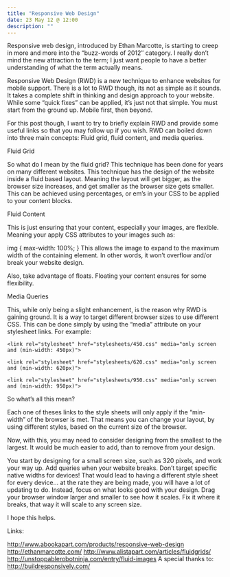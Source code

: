 ```yaml
---
title: "Responsive Web Design"
date: 23 May 12 @ 12:00
description: ""
---
```


Responsive web design, introduced by Ethan Marcotte, is starting to creep in more and more into the “buzz-words of 2012″ category. I really don’t mind the new attraction to the term;  I just want people to have a better understanding of what the term actually means.


Responsive Web Design (RWD) is a new technique to enhance websites for mobile support. There is a lot to RWD though, its not as simple as it sounds. It takes a complete shift in thinking and design approach to your website. While some “quick fixes” can be applied, it’s just not that simple. You must start from the ground up. Mobile first, then beyond.

For this post though, I want to try to briefly explain RWD and provide some useful links so that you may follow up if you wish. RWD can boiled down into three main concepts: Fluid grid, fluid content, and media queries.

Fluid Grid

So what do I mean by the fluid grid? This technique has been done for years on many different websites. This technique has the design of the website inside a fluid based layout. Meaning the layout will get bigger, as the browser size increases, and get smaller as the browser size gets smaller. This can be achieved using percentages, or em’s in your CSS to be applied to your content blocks.

Fluid Content

This is just ensuring that your content, especially your images, are flexible. Meaning your apply CSS attributes to your images such as:

img { max-width: 100%; }
This allows the image to expand to the maximum width of the containing element. In other words, it won’t overflow and/or break your website design.

Also, take advantage of floats. Floating your content ensures for some flexibility.

Media Queries

This, while only being a slight enhancement, is the reason why RWD is gaining ground. It is a way to target different browser sizes to use different CSS. This can be done simply by using the “media” attribute on your stylesheet links. For example:

 	<link rel="stylesheet" href="stylesheets/450.css" media="only screen and (min-width: 450px)"> 

	<link rel="stylesheet" href="stylesheets/620.css" media="only screen and (min-width: 620px)"> 

	<link rel="stylesheet" href="stylesheets/950.css" media="only screen and (min-width: 950px)"> 
	
So what’s all this mean?

Each one of theses links to the style sheets will only apply if the “min-width” of the browser is met. That means you can change your layout, by using different styles, based on the current size of the browser.

Now, with this, you may need to consider designing from the smallest to the largest. It would be much easier to add, than to remove from your design.

You start by designing for a small screen size, such as 320 pixels, and work your way up. Add queries when your website breaks. Don’t target specific native widths for devices! That would lead to having a different style sheet for every device… at the rate they are being made, you will have a lot of updating to do. Instead, focus on what looks good with your design. Drag your browser window larger and smaller to see how it scales. Fix it where it breaks, that way it will scale to any screen size.

I hope this helps.

Links:

http://www.abookapart.com/products/responsive-web-design
http://ethanmarcotte.com/
http://www.alistapart.com/articles/fluidgrids/
http://unstoppablerobotninja.com/entry/fluid-images
A special thanks to: http://buildresponsively.com/